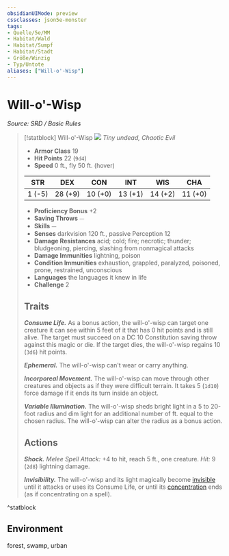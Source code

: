 ```yaml
---
obsidianUIMode: preview
cssclasses: json5e-monster
tags:
- Quelle/5e/MM
- Habitat/Wald
- Habitat/Sumpf
- Habitat/Stadt
- Größe/Winzig
- Typ/Untote
aliases: ["Will-o'-Wisp"]
---
```

# Will-o'-Wisp
*Source: SRD / Basic Rules*  

> [!statblock] Will-o'-Wisp
> ![](compendium/bestiary/undead/token/will-o-wisp.png#token)
> *Tiny undead, Chaotic Evil*
> 
> - **Armor Class** 19 
> - **Hit Points** 22 (`9d4`)
> - **Speed** 0 ft., fly 50 ft. (hover)
> 
> |STR|DEX|CON|INT|WIS|CHA|
> |:---:|:---:|:---:|:---:|:---:|:---:|
> | 1 (-5)|28 (+9)|10 (+0)|13 (+1)|14 (+2)|11 (+0)|
> 
> - **Proficiency Bonus** +2
> - **Saving Throws** ⏤
> - **Skills** ⏤
> - **Senses** darkvision 120 ft., passive Perception 12
> - **Damage Resistances** acid; cold; fire; necrotic; thunder; bludgeoning, piercing, slashing from nonmagical attacks
> - **Damage Immunities** lightning, poison
> - **Condition Immunities** exhaustion, grappled, paralyzed, poisoned, prone, restrained, unconscious
> - **Languages** the languages it knew in life
> - **Challenge** 2
> 
> ## Traits
> 
> ***Consume Life.*** As a bonus action, the will-o'-wisp can target one creature it can see within 5 feet of it that has 0 hit points and is still alive. The target must succeed on a DC 10 Constitution saving throw against this magic or die. If the target dies, the will-o'-wisp regains 10 (`3d6`) hit points.
> 
> ***Ephemeral.*** The will-o'-wisp can't wear or carry anything.
> 
> ***Incorporeal Movement.*** The will-o'-wisp can move through other creatures and objects as if they were difficult terrain. It takes 5 (`1d10`) force damage if it ends its turn inside an object.
> 
> ***Variable Illumination.*** The will-o'-wisp sheds bright light in a 5 to 20-foot radius and dim light for an additional number of ft. equal to the chosen radius. The will-o'-wisp can alter the radius as a bonus action.
> 
> ## Actions
> 
> ***Shock.*** *Melee Spell Attack:* +4 to hit, reach 5 ft., one creature. *Hit:* 9 (`2d8`) lightning damage.
> 
> ***Invisibility.*** The will-o'-wisp and its light magically become [invisible](rules/conditions.md#invisible) until it attacks or uses its Consume Life, or until its [concentration](rules/conditions.md#concentration) ends (as if concentrating on a spell).

^statblock

## Environment

forest, swamp, urban